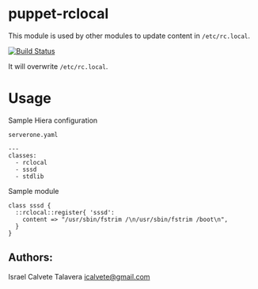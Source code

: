# puppet-rclocal

This module is used by other modules to update content in `/etc/rc.local`.

[![Build Status](https://secure.travis-ci.org/icalvete/puppet-rclocal.png)](http://travis-ci.org/icalvete/puppet-rclocal)

It will overwrite `/etc/rc.local`.

# Usage

Sample Hiera configuration

`serverone.yaml`

    ---
    classes:
      - rclocal
      - sssd
      - stdlib

Sample module

    class sssd {
      ::rclocal::register{ 'sssd': 
        content => "/usr/sbin/fstrim /\n/usr/sbin/fstrim /boot\n",
      }
    }

## Authors:

Israel Calvete Talavera <icalvete@gmail.com>
